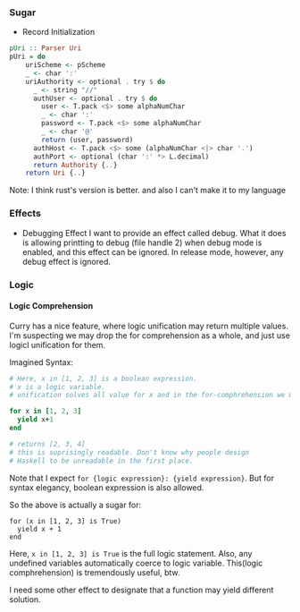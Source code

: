 ### Sugar
- Record Initialization
```haskell
pUri :: Parser Uri
pUri = do 
    uriScheme <- pScheme
    _ <- char ':'
    uriAuthority <- optional . try $ do
      _ <- string "//"
      authUser <- optional . try $ do 
        user <- T.pack <$> some alphaNumChar
        _ <- char ':'
        password <- T.pack <$> some alphaNumChar
        _ <- char '@'
        return (user, password)
      authHost <- T.pack <$> some (alphaNumChar <|> char '.')
      authPort <- optional (char ':' *> L.decimal)
      return Authority {..}
    return Uri {..}
```
Note: I think rust's version is better. and also I can't make it to my language

### Effects 
- Debugging Effect 
I want to provide an effect called debug. What it does is allowing printting to debug (file handle 2) when debug mode is enabled, and this effect can be ignored. In release mode, however, any debug effect is ignored.

### Logic

#### Logic Comprehension
Curry has a nice feature, where logic unification may return multiple values. I'm suspecting we may drop the for comprehension as a whole, and just use logicl unification for them.  

Imagined Syntax:

```ruby
# Here, x in [1, 2, 3] is a boolean expression.
# x is a logic variable.
# unification solves all value for x and in the for-comphrehension we may use them.

for x in [1, 2, 3]
  yield x+1
end

# returns [2, 3, 4]
# this is suprisingly readable. Don't know why people design 
# Haskell to be unreadable in the first place.

```
Note that I expect `for {logic expression}: {yield expression}`. 
But for syntax elegancy, boolean expression is also allowed. 

So the above is actually a sugar for:
```
for (x in [1, 2, 3] is True)
  yield x + 1
end
```
Here, `x in [1, 2, 3] is True` is the full logic statement. Also, any undefined variables automatically coerce to logic variable.
This(logic comphrehension) is tremendously useful, btw.

I need some other effect to designate that a function may yield different solution.
